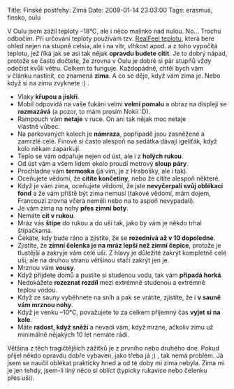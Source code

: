 Title: Finské postřehy: Zima
Date: 2009-01-14 23:03:00
Tags: erasmus, finsko, oulu

V Oulu jsem zažil teploty –18°C, ale i něco malinko nad nulou. No… Trochu odbočím. Při určování teploty používám tzv. [RealFeel teplotu](http://www.accuweather.com/help.asp), která bere ohled nejen na stupně celsia, ale i na vítr, vlhkost apod. a z toho vypočítá teplotu, jež říká jak se asi tak nějak **opravdu budete cítit**. Je to dobrý nápad, protože se často dočtete, že zrovna v Oulu je dobré si pár stupňů vždy odečíst kvůli větru. Celkem to funguje. Každopádně, chtěl bych vám v článku nastínit, co znamená **zima**. A co se děje, když vám zima je. Nebo když si na zimu zvyknete :) .

-   Vlaky **křupou a jiskří**.
-   Mobil odpovídá na vaše ťukání velmi **velmi pomalu** a obraz na displeji se **rozmazává** (a pozor, to mám prosím Nokii :D).
-   Rampouch vám **netaje** v ruce. On ani tak nějak moc netaje vlastně vůbec.
-   Na parkovaných kolech je **námraza**, popřípadě jsou zasněžené a zamrzlé celé. Finové si často alespoň na sedátka dávají igeliťák, když kolo někam zaparkují.
-   Teplo se vám odpařuje nejen od úst, ale i z **holých rukou**.
-   Od úst vám a všem lidem okolo proudí metrový **sloup páry**.
-   Prochladne vám **termoska** (já vím, je z Hrabošky, ale i tak).
-   Oceňujete vědomí, že **cítíte končetiny**, nebo že cítíte alespoň některé.
-   Když je vám zima, oceňujete vědomí, že jste **nevyčerpali svůj oblékací fond** a že vám příště být zima nemusí (takové vědomí, mám dojem, Francouzi zrovna včera neměli nebo na to aspoň nevypadali).
-   Je vám zima na nohy **přes zimní boty**.
-   Nemáte **cit v rukou**.
-   Mráz vás **štípe** do rukou a do uší tak, jako by vám je někdo trhal štípačkama.
-   Čekáte, kdy bude ráno a zjistíte, že se **rozednívá až v 10 dopoledne**.
-   Zjistíte, že **zimní čelenka je na mráz lepší než zimní čepice**, protože je tlustější a zakryje vám celé uši. Z hlavy je důležité zakrýt kompletně celé uši, ale na druhou stranu většinou stačí zakrýt jen je.
-   Mrznou vám **vousy**.
-   Když přijdete domů a pustíte si studenou vodu, tak vám **připadá horká**.
-   Nedokážete **rozeznat rozdíl** mezi extrémně studenou a extrémně teplou vodou.
-   Když ze sauny vyběhnete na sníh a pak se vrátíte, zjistíte, že i **v sauně vám mrznou nohy**.
-   Když je venku –10°C, považujete to za celkem příjemný čas **vyjet si na kole**.
-   Máte **radost, když sněží** a nevadí vám, když mrzne, ačkoliv zimu už minimálně nějakých 10 let nemáte rádi.

Většina z těch tragičtějších zážitků je z prvního nebo druhého dne. Pokud přijel někdo opravdu dobře vybaven, jako třeba já ;) , tak nemá problém. Já jsem se naučil oblékat prakticky hned a od té doby mi zima nebyla. Zima mi je jen tehdy, jsem-li líný něco si oblíct (typicky rukavice nebo čelenku přes uši).